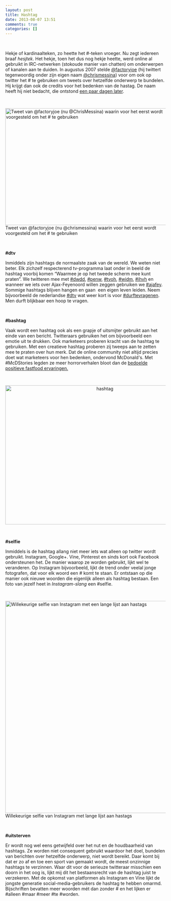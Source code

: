 ```yaml
---
layout: post
title: Hashtag
date: 2013-08-07 13:51
comments: true
categories: []
---
```

&nbsp;

Hekje of kardinaalteken, zo heette het #-teken vroeger. Nu zegt iedereen braaf <em>hesjtek</em>. Het hekje, toen het dus nog hekje heette, werd online al gebruikt in IRC-netwerken (stokoude manier van chatten) om onderwerpen of kanalen aan te duiden. In augustus 2007 stelde <a href="https://twitter.com/factoryjoe" target="_blank">@factoryjoe</a> (hij twittert tegenwoordig onder zijn eigen naam <a href="https://twitter.com/chrismessina" target="_blank">@chrismessina</a>) voor om ook op twitter het # te gebruiken om tweets over hetzelfde onderwerp te bundelen. Hij krijgt dan ook de credits voor het bedenken van de hastag. De naam heeft hij niet bedacht, die ontstond <a href="http://stoweboyd.com/post/39877198249/hash-tags-twitter-groupings  " target="_blank">een paar dagen later</a>.

&nbsp;

&#x20;<a href="http://nubisonline.nl/wp-content/uploads/2013/08/hashtag-tweet.png"><img class="size-full wp-image-797" alt="Tweet van @factoryjoe (nu @ChrisMessina) waarin voor het eerst wordt voorgesteld om het # te gebruiken" src="http://nubisonline.nl/wp-content/uploads/2013/08/hashtag-tweet.png" width="550" height="367" /></a> Tweet van @factoryjoe (nu @chrismessina) waarin voor het eerst wordt voorgesteld om het # te gebruiken

&nbsp;

<strong>#dtv</strong>

Inmiddels zijn hashtags de normaalste zaak van de wereld. We weten niet beter. Elk zichzelf respecterend tv-programma laat onder in beeld de hashtag voorbij komen “Waarmee je op het tweede scherm mee kunt praten”. We twitteren mee met <a href="https://twitter.com/search?q=%23dwdd&amp;src=typd&amp;mode=realtime" target="_blank">#dwdd</a>, <a href="https://twitter.com/search?q=%23penw&amp;src=typd&amp;mode=realtime" target="_blank">#penw</a>, <a href="https://twitter.com/search?q=%23tvoh&amp;src=typd&amp;mode=realtime" target="_blank">#tvoh</a>, <a href="https://twitter.com/search?q=%23widm&amp;src=typd&amp;mode=realtime" target="_blank">#widm</a>, <a href="https://twitter.com/search?q=%23ihvh&amp;src=typd&amp;mode=realtime" target="_blank">#ihvh</a> en wanneer we iets over Ajax-Feyenoord willen zeggen gebruiken we <a href="https://twitter.com/search?q=%23ajafey&amp;src=typd&amp;mode=realtime" target="_blank">#ajafey</a>. Sommige hashtags blijven hangen en gaan  een eigen leven leiden. Neem bijvoorbeeld de nederlandse <a href="https://twitter.com/search?q=%23dtv&amp;src=typd&amp;mode=realtime" target="_blank">#dtv</a> wat weer kort is voor <a href="https://twitter.com/search?q=%23durftevragen&amp;src=typd&amp;mode=realtime" target="_blank">#durftevragenen</a>. Men durft blijkbaar een hoop te vragen.

&nbsp;

<strong>#bashtag</strong>

Vaak wordt een hashtag ook als een grapje of uitsmijter gebruikt aan het einde van een bericht. Twitteraars gebruiken het om bijvoorbeeld een emotie uit te drukken. Ook marketeers proberen kracht van de hashtag te gebruiken. Met een creatieve hashtag proberen zij tweeps aan te zetten mee te praten over hun merk. Dat de online community niet altijd precies doet wat marketeers voor hen bedenken, ondervond McDonald's. Met #McDStories legden ze meer horrorverhalen bloot dan de <a href="http://www.forbes.com/sites/kashmirhill/2012/01/24/mcdstories-when-a-hashtag-becomes-a-bashtag/ " target="_blank">bedoelde positieve fastfood ervaringen.</a>

&nbsp;
<p style="text-align: center;"><a href="http://nubisonline.nl/wp-content/uploads/2013/08/hashtag.jpg"><img class="aligncenter  wp-image-805" alt="hashtag" src="http://nubisonline.nl/wp-content/uploads/2013/08/hashtag.jpg" width="610" height="437" /></a></p>
&nbsp;

<strong>#selfie</strong>

Inmiddels is de hashtag allang niet meer iets wat alleen op twitter wordt gebruikt. Instagram, Google+. Vine, Pinterest en sinds kort ook Facebook ondersteunen het. De manier waarop ze worden gebruikt, lijkt wel te veranderen. Op Instagram bijvoorbeeld, lijkt de trend onder veelal jonge fotografen, dat voor elk woord een # komt te staan. Er ontstaan op die manier ook nieuwe woorden die eigenlijk alleen als hashtag bestaan. Een foto van jezelf heet in<em> Instagram-slang</em> een #selfie.

&nbsp;

&#x20;<a href="http://nubisonline.nl/wp-content/uploads/2013/08/selfie2.png"><img class=" wp-image-799 " alt="Willekeurige selfie van Instagram met een lange lijst aan hastags" src="http://nubisonline.nl/wp-content/uploads/2013/08/selfie2.png" width="574" height="666" /></a> Willekeurige selfie van Instagram met lange lijst aan hastags

&nbsp;

<strong>#uitsterven</strong>

Er wordt nog wel eens getwijfeld over het nut en de houdbaarheid van hashtags. Ze worden niet consequent gebruikt waardoor het doel, bundelen van berichten over hetzelfde onderwerp, niet wordt bereikt. Daar komt bij dat er zo af en toe een sport van gemaakt wordt, de meest onzinnige hashtags te verzinnen. Waar dit voor de serieuze twitteraar misschien een doorn in het oog is, lijkt mij dit het bestaansrecht van de hashtag juist te verzekeren. Met de opkomst van platformen als Instagram en Vine lijkt de jongste generatie social-media-gebruikers de hashtag te hebben omarmd. Bijschriften bevatten meer woorden mét dan zonder # en het lijken er #alleen #maar #meer #te #worden.

&nbsp;
